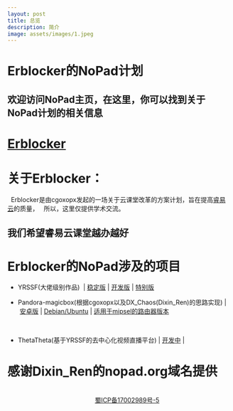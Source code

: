 ```yaml
---
layout: post
title: 总览
description: 简介
image: assets/images/1.jpeg
---
```



# Erblocker的NoPad计划

## 欢迎访问NoPad主页，在这里，你可以找到关于NoPad计划的相关信息

# [Erblocker](https://github.com/Erblocker)

# 关于Erblocker：
   
   Erblocker是由cgoxopx发起的一场关于云课堂改革的方案计划，旨在提高[睿易云](http://www.ruiyiyun.com)的质量，
   
   所以，这里仅提供学术交流。
   
## 我们希望睿易云课堂越办越好

# Erblocker的NoPad涉及的项目

 
 * YRSSF(大佬级别作品)  | [稳定版](https://github.com/Erblocker/YRSSF) | [开发版](https://github.com/cgoxopx/YRSSF) | [特别版](https://github.com/anti-ry/YRSSF)
  
  
  * Pandora-magicbox(根据cgoxopx以及DX_Chaos(Dixin_Ren)的思路实现) | [安卓版](https://github.com/Erblocker/Pandora-magicbox/tree/master/arch/ARM/Android) | [Debian/Ubuntu](https://github.com/Erblocker/Pandora-magicbox/tree/master/arch/ARM/Linux) | [适用于mipsel的路由器版本](https://github.com/Erblocker/Pandora-magicbox/tree/master/arch/mipsel/openwrt)
   
   
 * ThetaTheta(基于YRSSF的去中心化视频直播平台) | [开发中](https://github.com/Erblocker/ThetaTheta) |
   

# 感谢Dixin_Ren的nopad.org域名提供
          
                                                   [蜀ICP备17002989号-5](http://www.miitbeian.gov.cn)
                                                   
